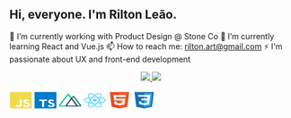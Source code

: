 ## Hi, everyone. I'm Rilton Leão.

🔭 I’m currently working with Product Design @ Stone Co
🌱 I’m currently learning React and Vue.js
📫 How to reach me: rilton.art@gmail.com
⚡ I'm passionate about UX and front-end development

<div align="center">
  <a href="https://github.com/riltonjunior">
  <img height="180em" src="https://github-readme-stats.vercel.app/api?username=riltonjunior&show_icons=true&theme=dracula&include_all_commits=true&count_private=true"/>
  <img height="180em" src="https://github-readme-stats.vercel.app/api/top-langs/?username=riltonjunior&layout=compact&langs_count=7&theme=dracula"/>
</div>
<div style="display: inline-block"><br>
  <img align="center" alt="Rilton-Js" height="30" width="40" src="https://raw.githubusercontent.com/devicons/devicon/master/icons/javascript/javascript-plain.svg">
  <img align="center" alt="Rilton-Ts" height="30" width="40" src="https://raw.githubusercontent.com/devicons/devicon/master/icons/typescript/typescript-plain.svg"
  <img align="center" alt="Rilton-Vuejs" height="30" width="40" src="https://raw.githubusercontent.com/devicons/devicon/master/icons/vuejs/vuejs-original.svg">
  <img align="center" alt="Rilton-Nuxt" height="30" width="40" src="https://raw.githubusercontent.com/devicons/devicon/master/icons/nuxtjs/nuxtjs-original.svg">
  <img align="center" alt="Rilton-React" height="30" width="40" src="https://raw.githubusercontent.com/devicons/devicon/master/icons/react/react-original.svg">
  <img align="center" alt="Rilton-HTML" height="30" width="40" src="https://raw.githubusercontent.com/devicons/devicon/master/icons/html5/html5-original.svg">
  <img align="center" alt="Rilton-CSS" height="30" width="40" src="https://raw.githubusercontent.com/devicons/devicon/master/icons/css3/css3-original.svg">
</div>
